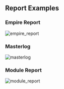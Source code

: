 ## Report Examples
### Empire Report
![empire_report](https://user-images.githubusercontent.com/20302208/95686360-281cea80-0bb2-11eb-966d-0cfe035eb00b.jpg)

### Masterlog
![masterlog](https://user-images.githubusercontent.com/20302208/95686361-28b58100-0bb2-11eb-9e1f-0eadaef304f3.jpg)

### Module Report
![module_report](https://user-images.githubusercontent.com/20302208/95686362-294e1780-0bb2-11eb-8baf-a9ea9abad01c.jpg)